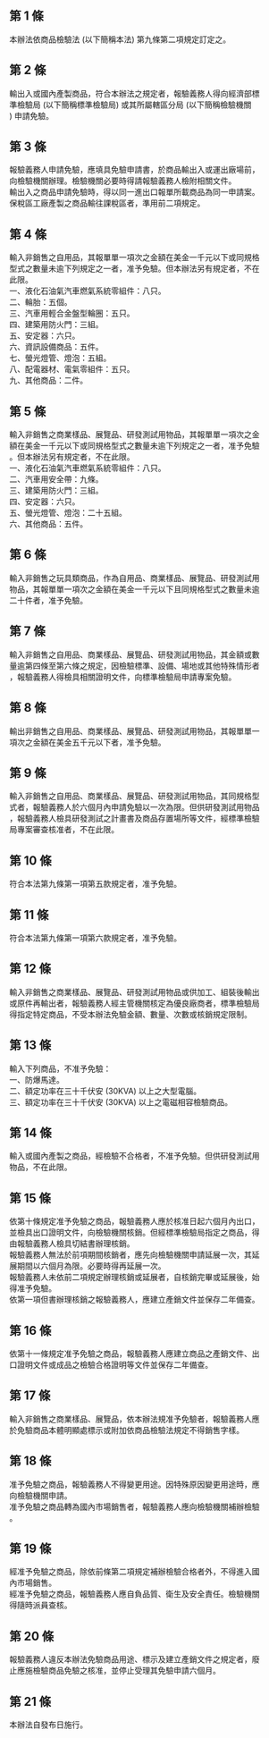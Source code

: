 第 1 條
-------
本辦法依商品檢驗法 (以下簡稱本法) 第九條第二項規定訂定之。

第 2 條
-------
輸出入或國內產製商品，符合本辦法之規定者，報驗義務人得向經濟部標  
準檢驗局 (以下簡稱標準檢驗局) 或其所屬轄區分局 (以下簡稱檢驗機關  
) 申請免驗。

第 3 條
-------
報驗義務人申請免驗，應填具免驗申請書，於商品輸出入或運出廠場前，  
向檢驗機關辦理。檢驗機關必要時得請報驗義務人檢附相關文件。  
輸出入之商品申請免驗時，得以同一進出口報單所載商品為同一申請案。  
保稅區工廠產製之商品輸往課稅區者，準用前二項規定。

第 4 條
-------
輸入非銷售之自用品，其報單單一項次之金額在美金一千元以下或同規格  
型式之數量未逾下列規定之一者，准予免驗。但本辦法另有規定者，不在  
此限。  
一、液化石油氣汽車燃氣系統零組件：八只。  
二、輪胎：五個。  
三、汽車用輕合金盤型輪圈：五只。  
四、建築用防火門：三組。  
五、安定器：六只。  
六、資訊設備商品：五件。  
七、螢光燈管、燈泡：五組。  
八、配電器材、電氣零組件：五只。  
九、其他商品：二件。

第 5 條
-------
輸入非銷售之商業樣品、展覽品、研發測試用物品，其報單單一項次之金  
額在美金一千元以下或同規格型式之數量未逾下列規定之一者，准予免驗  
。但本辦法另有規定者，不在此限。  
一、液化石油氣汽車燃氣系統零組件：八只。  
二、汽車用安全帶：九條。  
三、建築用防火門：三組。  
四、安定器：六只。  
五、螢光燈管、燈泡：二十五組。  
六、其他商品：五件。

第 6 條
-------
輸入非銷售之玩具類商品，作為自用品、商業樣品、展覽品、研發測試用  
物品，其報單單一項次之金額在美金一千元以下且同規格型式之數量未逾  
二十件者，准予免驗。

第 7 條
-------
輸入非銷售之自用品、商業樣品、展覽品、研發測試用物品，其金額或數  
量逾第四條至第六條之規定，因檢驗標準、設備、場地或其他特殊情形者  
，報驗義務人得檢具相關證明文件，向標準檢驗局申請專案免驗。

第 8 條
-------
輸出非銷售之自用品、商業樣品、展覽品、研發測試用物品，其報單單一  
項次之金額在美金五千元以下者，准予免驗。

第 9 條
-------
輸入非銷售之自用品、商業樣品、展覽品、研發測試用物品，其同規格型  
式者，報驗義務人於六個月內申請免驗以一次為限。但供研發測試用物品  
，報驗義務人檢具研發測試之計畫書及商品存置場所等文件，經標準檢驗  
局專案審查核准者，不在此限。

第 10 條
--------
符合本法第九條第一項第五款規定者，准予免驗。

第 11 條
--------
符合本法第九條第一項第六款規定者，准予免驗。

第 12 條
--------
輸入非銷售之商業樣品、展覽品、研發測試用物品或供加工、組裝後輸出  
或原件再輸出者，報驗義務人經主管機關核定為優良廠商者，標準檢驗局  
得指定特定商品，不受本辦法免驗金額、數量、次數或核銷規定限制。

第 13 條
--------
輸入下列商品，不准予免驗：  
一、防爆馬達。  
二、額定功率在三十千伏安 (30KVA) 以上之大型電腦。  
三、額定功率在三十千伏安 (30KVA) 以上之電磁相容檢驗商品。

第 14 條
--------
輸入或國內產製之商品，經檢驗不合格者，不准予免驗。但供研發測試用  
物品，不在此限。

第 15 條
--------
依第十條規定准予免驗之商品，報驗義務人應於核准日起六個月內出口，  
並檢具出口證明文件，向檢驗機關核銷。但經標準檢驗局指定之商品，得  
由報驗義務人檢具切結書辦理核銷。  
報驗義務人無法於前項期間核銷者，應先向檢驗機關申請延展一次，其延  
展期間以六個月為限。必要時得再延展一次。  
報驗義務人未依前二項規定辦理核銷或延展者，自核銷完畢或延展後，始  
得准予免驗。  
依第一項但書辦理核銷之報驗義務人，應建立產銷文件並保存二年備查。

第 16 條
--------
依第十一條規定准予免驗之商品，報驗義務人應建立商品之產銷文件、出  
口證明文件或成品之檢驗合格證明等文件並保存二年備查。

第 17 條
--------
輸入非銷售之商業樣品、展覽品，依本辦法規准予免驗者，報驗義務人應  
於免驗商品本體明顯處標示或附加依商品檢驗法規定不得銷售字樣。

第 18 條
--------
准予免驗之商品，報驗義務人不得變更用途。因特殊原因變更用途時，應  
向檢驗機關申請。  
准予免驗之商品轉為國內市場銷售者，報驗義務人應向檢驗機關補辦檢驗  
。

第 19 條
--------
經准予免驗之商品，除依前條第二項規定補辦檢驗合格者外，不得進入國  
內市場銷售。  
經准予免驗之商品，報驗義務人應自負品質、衛生及安全責任。檢驗機關  
得隨時派員查核。

第 20 條
--------
報驗義務人違反本辦法免驗商品用途、標示及建立產銷文件之規定者，廢  
止應施檢驗商品免驗之核准，並停止受理其免驗申請六個月。

第 21 條
--------
本辦法自發布日施行。

